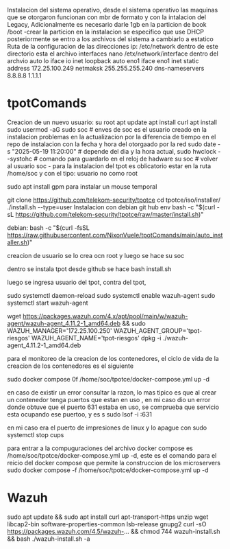 Instalacion del sistema operativo, desde el sistema operativo las maquinas que se otorgaron funcionan con mbr de formato y con la intalacion del Legacy,
Adicionalmente es necesario darle 1gb en la particion de book /boot -crear la particion
en la instalacion se especifico que use DHCP posteriormente se entro a los archivos del sistema a cambiarlo a estatico
Ruta de la configuracion de las direcciones ip:
/etc/network
dentro de este directorio esta el archivo interfaces 
nano /etx/network/interface
dentro del archvio 
auto lo
iface io inet loopback
auto eno1
iface eno1 inet static
  address 172.25.100.249
  netmaksk 255.255.255.240
  dns-nameservers 8.8.8.8 1.1.1.1

# tpotComands
Creacion de un nuevo usuario:
su root
apt update
apt install curl
apt install sudo
usermod -aG sudo soc     # enves de soc es el usuario creado en la instalacion
problemas en la actualizacion por la diferencia de tiempo en el repo de instalacion con la fecha y hora del otorgaado por la red
sudo date -s "2025-05-19 11:20:00" # depende del dia y la hora actual,
sudo hwclock --systohc # comando para guardarlo  en el reloj de hadware
su soc # volver al usuario soc - para la instalacion del tpot es oblicatorio estar en la ruta 
/home/soc y con el tipo: usuario no como root

sudo apt install gpm
para instalar un mouse temporal

git clone https://github.com/telekom-security/tpotce
cd tpotce/iso/installer/
./install.sh --type=user
Instalacion con debian
git hub
env bash -c "$(curl -sL https://github.com/telekom-security/tpotce/raw/master/install.sh)"

debian:
bash -c "$(curl -fsSL https://raw.githubusercontent.com/NixonVuele/tpotComands/main/auto_installer.sh)"

creacion de usuario se lo crea ocn root y luego se hace su soc

dentro se instala tpot desde github
se hace bash install.sh

luego se ingresa usuario del tpot,
contra del tpot, 


sudo systemctl daemon-reload sudo systemctl enable wazuh-agent sudo systemctl start wazuh-agent


wget https://packages.wazuh.com/4.x/apt/pool/main/w/wazuh-agent/wazuh-agent_4.11.2-1_amd64.deb && sudo WAZUH_MANAGER='172.25.100.250' WAZUH_AGENT_GROUP='tpot-riesgos' WAZUH_AGENT_NAME='tpot-riesgos' dpkg -i ./wazuh-agent_4.11.2-1_amd64.deb


para el monitoreo de la creacion de los contenedores, el ciclo de vida de la creacion de los contenedores es el siguiente

sudo docker compose 0f /home/soc/tpotce/docker-compose.yml up -d

en caso de existir un error consultar la razon, lo mas tipico es que al crear un contenedor tenga puertos que estan en uso , en mi caso dio un error 
donde obtuve que el puerto 631 estaba en uso, se comprueba que servicio esta ocupando ese puertoo, y es s
sudo lsof -i :631

en mi caso era el puerto de impresiones de linux y lo apague con 
sudo systemctl stop cups

para entrar a la compuguraciones del archivo docker compose es 
/home/soc/tpotce/docker-compose.yml up -d,
este es el comando para el reicio del docker compose que permite la construccion de los microservers
sudo docker compose -f /home/soc/tpotce/docker-compose.yml up -d

# Wazuh
sudo apt update && sudo apt install curl apt-transport-https unzip wget libcap2-bin software-properties-common lsb-release gnupg2
curl -sO https://packages.wazuh.com/4.5/wazuh-... && chmod 744 wazuh-install.sh && bash ./wazuh-install.sh -a


